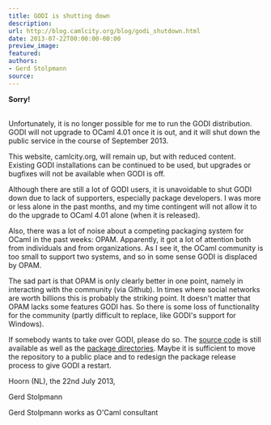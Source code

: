 ```yaml
---
title: GODI is shutting down
description:
url: http://blog.camlcity.org/blog/godi_shutdown.html
date: 2013-07-22T00:00:00-00:00
preview_image:
featured:
authors:
- Gerd Stolpmann
source:
---
```




<div>
  <b>Sorry!</b><br/>&nbsp;
</div>

<div>
  
Unfortunately, it is no longer possible for me to run the GODI
distribution. GODI will not upgrade to OCaml 4.01 once it is out,
and it will shut down the public service in the course of September 2013.

</div>

<div>
  
<p>This website, camlcity.org, will remain up, but with reduced
content. Existing GODI installations can be continued to be used,
but upgrades or bugfixes will not be available when GODI is off.

</p><p>
Although there are still a lot of GODI users, it is unavoidable
to shut GODI down due to lack of supporters, especially package
developers. I was more or less alone in the past months, and my
time contingent will not allow it to do the upgrade to OCaml 4.01
alone (when it is released).

</p><p>
Also, there was a lot of noise about a competing packaging system
for OCaml in the past weeks: OPAM. Apparently, it got a lot of
attention both from individuals and from organizations. As I see
it, the OCaml community is too small to support two systems, and
so in some sense GODI is displaced by OPAM.

</p><p>
The sad part is that OPAM is only clearly better in one point,
namely in interacting with the community (via Github). In times
where social networks are worth billions this is probably the
striking point. It doesn't matter that OPAM lacks
some features GODI has.
So there is some loss of functionality for the community
(partly difficult to replace, like GODI's support for Windows).

</p><p>
If somebody wants to take over GODI, please do so. The 
<a href="https://godirepo.camlcity.org/svn/godi-bootstrap/">source code</a>
is still available as well as the 
<a href="https://godirepo.camlcity.org/svn/godi-build/">package directories</a>.
Maybe it is sufficient to move the repository to a public place and to
redesign the package release process to give GODI a restart.

</p><p>
Hoorn (NL), the 22nd July 2013,

</p><p>
Gerd Stolpmann
</p>
</div>

<div>
  Gerd Stolpmann works as O'Caml consultant

</div>

<div>
  
</div>


          
